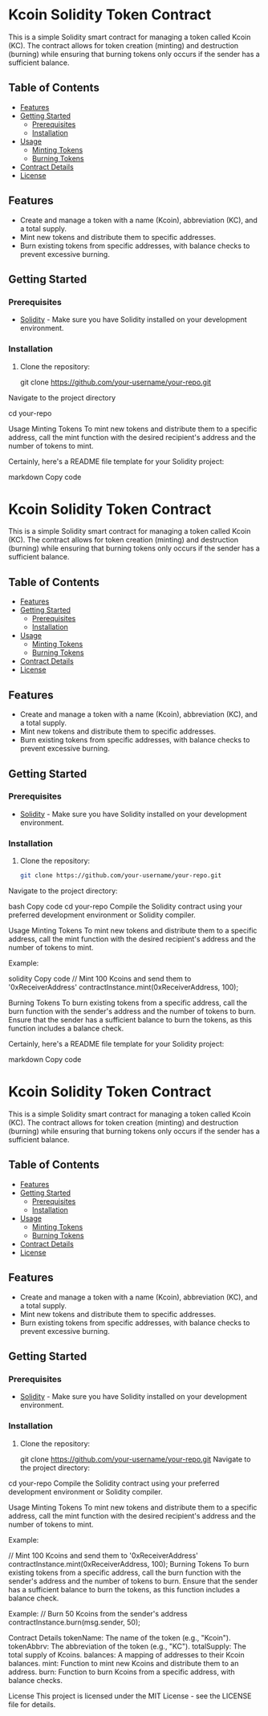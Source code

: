 # Kcoin Solidity Token Contract

This is a simple Solidity smart contract for managing a token called Kcoin (KC). The contract allows for token creation (minting) and destruction (burning) while ensuring that burning tokens only occurs if the sender has a sufficient balance.

## Table of Contents

- [Features](#features)
- [Getting Started](#getting-started)
  - [Prerequisites](#prerequisites)
  - [Installation](#installation)
- [Usage](#usage)
  - [Minting Tokens](#minting-tokens)
  - [Burning Tokens](#burning-tokens)
- [Contract Details](#contract-details)
- [License](#license)

## Features

- Create and manage a token with a name (Kcoin), abbreviation (KC), and a total supply.
- Mint new tokens and distribute them to specific addresses.
- Burn existing tokens from specific addresses, with balance checks to prevent excessive burning.

## Getting Started

### Prerequisites

- [Solidity](https://soliditylang.org/) - Make sure you have Solidity installed on your development environment.

### Installation

1. Clone the repository:

   git clone https://github.com/your-username/your-repo.git
   
Navigate to the project directory

cd your-repo


Usage
Minting Tokens
To mint new tokens and distribute them to a specific address, call the mint function with the desired recipient's address and the number of tokens to mint.


Certainly, here's a README file template for your Solidity project:

markdown
Copy code
# Kcoin Solidity Token Contract

This is a simple Solidity smart contract for managing a token called Kcoin (KC). The contract allows for token creation (minting) and destruction (burning) while ensuring that burning tokens only occurs if the sender has a sufficient balance.

## Table of Contents

- [Features](#features)
- [Getting Started](#getting-started)
  - [Prerequisites](#prerequisites)
  - [Installation](#installation)
- [Usage](#usage)
  - [Minting Tokens](#minting-tokens)
  - [Burning Tokens](#burning-tokens)
- [Contract Details](#contract-details)
- [License](#license)

## Features

- Create and manage a token with a name (Kcoin), abbreviation (KC), and a total supply.
- Mint new tokens and distribute them to specific addresses.
- Burn existing tokens from specific addresses, with balance checks to prevent excessive burning.

## Getting Started

### Prerequisites

- [Solidity](https://soliditylang.org/) - Make sure you have Solidity installed on your development environment.

### Installation

1. Clone the repository:

   ```bash
   git clone https://github.com/your-username/your-repo.git
Navigate to the project directory:

bash
Copy code
cd your-repo
Compile the Solidity contract using your preferred development environment or Solidity compiler.

Usage
Minting Tokens
To mint new tokens and distribute them to a specific address, call the mint function with the desired recipient's address and the number of tokens to mint.

Example:

solidity
Copy code
// Mint 100 Kcoins and send them to '0xReceiverAddress'
contractInstance.mint(0xReceiverAddress, 100);

Burning Tokens
To burn existing tokens from a specific address, call the burn function with the sender's address and the number of tokens to burn. Ensure that the sender has a sufficient balance to burn the tokens, as this function includes a balance check.


Certainly, here's a README file template for your Solidity project:

markdown
Copy code
# Kcoin Solidity Token Contract

This is a simple Solidity smart contract for managing a token called Kcoin (KC). The contract allows for token creation (minting) and destruction (burning) while ensuring that burning tokens only occurs if the sender has a sufficient balance.

## Table of Contents

- [Features](#features)
- [Getting Started](#getting-started)
  - [Prerequisites](#prerequisites)
  - [Installation](#installation)
- [Usage](#usage)
  - [Minting Tokens](#minting-tokens)
  - [Burning Tokens](#burning-tokens)
- [Contract Details](#contract-details)
- [License](#license)

## Features

- Create and manage a token with a name (Kcoin), abbreviation (KC), and a total supply.
- Mint new tokens and distribute them to specific addresses.
- Burn existing tokens from specific addresses, with balance checks to prevent excessive burning.

## Getting Started

### Prerequisites

- [Solidity](https://soliditylang.org/) - Make sure you have Solidity installed on your development environment.

### Installation

1. Clone the repository:

   git clone https://github.com/your-username/your-repo.git
Navigate to the project directory:

cd your-repo
Compile the Solidity contract using your preferred development environment or Solidity compiler.

Usage
Minting Tokens
To mint new tokens and distribute them to a specific address, call the mint function with the desired recipient's address and the number of tokens to mint.

Example:

// Mint 100 Kcoins and send them to '0xReceiverAddress'
contractInstance.mint(0xReceiverAddress, 100);
Burning Tokens
To burn existing tokens from a specific address, call the burn function with the sender's address and the number of tokens to burn. Ensure that the sender has a sufficient balance to burn the tokens, as this function includes a balance check.

Example:
// Burn 50 Kcoins from the sender's address
contractInstance.burn(msg.sender, 50);

Contract Details
tokenName: The name of the token (e.g., "Kcoin").
tokenAbbrv: The abbreviation of the token (e.g., "KC").
totalSupply: The total supply of Kcoins.
balances: A mapping of addresses to their Kcoin balances.
mint: Function to mint new Kcoins and distribute them to an address.
burn: Function to burn Kcoins from a specific address, with balance checks.

License
This project is licensed under the MIT License - see the LICENSE file for details.
